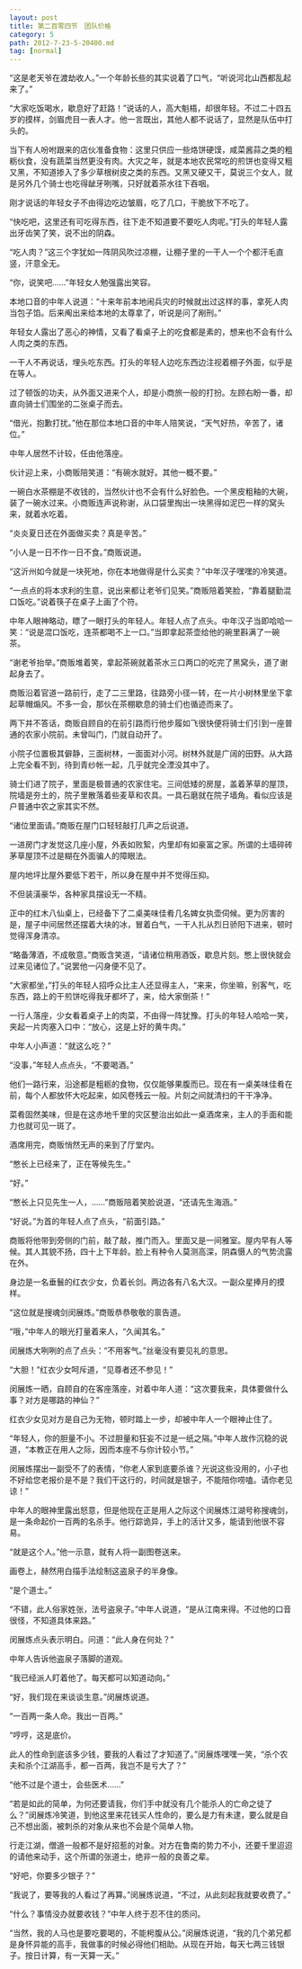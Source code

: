 ```yaml
---
layout: post
title: 第二百零四节　团队价格
category: 5
path: 2012-7-23-5-20400.md
tag: [normal]
---
```


“这是老天爷在渡劫收人。”一个年龄长些的其实说着了口气，“听说河北山西都乱起来了。”

“大家吃饭喝水，歇息好了赶路！”说话的人，高大魁梧，却很年轻。不过二十四五岁的摸样，剑眉虎目一表人才。他一言既出，其他人都不说话了，显然是队伍中打头的。

当下有人吩咐跟来的店伙准备食物：这里只供应一些烙饼硬馍，咸菜酱蒜之类的粗粝伙食，没有蔬菜当然更没有肉。大灾之年，就是本地农民常吃的煎饼也变得又粗又黑，不知道掺入了多少草根树皮之类的东西。又黑又硬又干，莫说三个女人，就是另外几个骑士也吃得龇牙咧嘴，只好就着茶水往下吞咽。

刚才说话的年轻女子不由得边吃边皱眉，吃了几口，干脆放下不吃了。

“快吃吧，这里还有可吃得东西，往下走不知道要不要吃人肉呢。”打头的年轻人露出牙齿笑了笑，说不出的阴森。

“吃人肉？”这三个字犹如一阵阴风吹过凉棚，让棚子里的一干人一个个都汗毛直竖，汗意全无。

“你，说笑吧……”年轻女人勉强露出笑容。

本地口音的中年人说道：“十来年前本地闹兵灾的时候就出过这样的事，拿死人肉当包子馅。后来阄出来给本地的太尊拿了，听说是问了剐刑。”

年轻女人露出了恶心的神情，又看了看桌子上的吃食都是素的，想来也不会有什么人肉之类的东西。

一干人不再说话，埋头吃东西。打头的年轻人边吃东西边注视着棚子外面，似乎是在等人。

过了顿饭的功夫，从外面又进来个人，却是小商旅一般的打扮。左顾右盼一番，却直向骑士们围坐的二张桌子而去。

“借光，抱歉打扰。”他在那位本地口音的中年人陪笑说，“天气好热，辛苦了，诸位。”

中年人居然不计较，任由他落座。

伙计迎上来，小商贩陪笑道：“有碗水就好。其他一概不要。”

一碗白水茶棚是不收钱的，当然伙计也不会有什么好脸色。一个黑皮粗釉的大碗，装了一碗水过来。小商贩连声说称谢，从口袋里掏出一块黑得如泥巴一样的窝头来，就着水吃着。

“炎炎夏日还在外面做买卖？真是辛苦。”

“小人是一日不作一日不食。”商贩说道。

“这沂州如今就是一块死地，你在本地做得是什么买卖？”中年汉子嘿嘿的冷笑道。

“一点点的将本求利的生意，说出来都让老爷们见笑。”商贩陪着笑脸，“靠着腿勤混口饭吃。”说着筷子在桌子上画了个符。

中年人眼神略动，瞟了一眼打头的年轻人。年轻人点了点头。中年汉子当即哈哈一笑：“说是混口饭吃，连茶都喝不上一口。”当即拿起茶壶给他的碗里斟满了一碗茶。

“谢老爷抬举。”商贩堆着笑，拿起茶碗就着茶水三口两口的吃完了黑窝头，道了谢起身去了。

商贩沿着官道一路前行，走了二三里路，往路旁小径一转，在一片小树林里坐下拿起草帽煽风。不多一会，那伙在茶棚歇息的骑士们也循迹而来了。

两下并不答话，商贩自顾自的在前引路而行他步履如飞很快便将骑士们引到一座普通的农家小院前。未曾叫门，门就自动开了。

小院子位置极其僻静，三面树林，一面面对小河。树林外就是广阔的田野。从大路上完全看不到，待到青纱帐一起，几乎就完全湮没其中了。

骑士们进了院子，里面是极普通的农家住宅。三间低矮的房屋，盖着茅草的屋顶，院墙是夯土的，院子里散落着些麦草和农具。一具石磨就在院子墙角。看似应该是户普通中农之家其实不然。

“诸位里面请。”商贩在屋门口轻轻敲打几声之后说道。

一进房门才发觉这几座小屋，外表如败絮，内里却有如豪富之家。所谓的土墙碎砖茅草屋顶不过是糊在外面骗人的障眼法。

屋内地坪比屋外要低下若干，所以身在屋中并不觉得压抑。

不但装潢豪华，各种家具摆设无一不精。

正中的红木八仙桌上，已经备下了二桌美味佳肴几名婢女执壶伺候。更为厉害的是，屋子中间居然还摆着大块的冰，冒着白气，一干人扎从烈日骄阳下进来，顿时觉得浑身清凉。

“略备薄酒，不成敬意。”商贩含笑道，“请诸位稍用酒饭，歇息片刻。憋上很快就会过来见诸位了。”说罢他一闪身便不见了。

“大家都坐，”打头的年轻人招呼众比主人还显得主人，“来来，你坐嘛，别客气，吃东西，路上的干煎饼吃得我牙都坏了，来，给大家倒茶！”

一行人落座，少女看着桌子上的肉菜，不由得一阵犹豫。打头的年轻人哈哈一笑，夹起一片肉塞入口中：“放心，这是上好的黄牛肉。”

中年人小声道：“就这么吃？”

“没事，”年轻人点点头，“不要喝酒。”

他们一路行来，沿途都是粗粝的食物，仅仅能够果腹而已。现在有一桌美味佳肴在前，每个人都放怀大吃起来，如风卷残云一般。片刻之间就清扫的干干净净。

菜肴固然美味，但是在这赤地千里的灾区整治出如此一桌酒席来，主人的手面和能力也就可见一斑了。

酒席用完，商贩悄然无声的来到了厅堂内。

“憋长上已经来了，正在等候先生。”

“好。”

“憋长上只见先生一人，……”商贩陪着笑脸说道，“还请先生海涵。”

“好说。”为首的年轻人点了点头，“前面引路。”

商贩将他带到旁侧的门前，敲了敲，推门而入。里面又是一间雅室。屋内早有人等候。其人其貌不扬，四十上下年龄。脸上有种令人莫测高深，阴森慑人的气势流露在外。

身边是一名垂鬟的红衣少女，负着长剑。两边各有八名大汉。一副众星捧月的摸样。

“这位就是搜魂剑闵展炼。”商贩恭恭敬敬的禀告道。

“哦，”中年人的眼光打量着来人，“久闻其名。”

闵展炼大咧咧的点了点头：“不用客气。”丝毫没有要见礼的意思。

“大胆！”红衣少女呵斥道，“见尊者还不参见！”

闵展炼一晒，自顾自的在客座落座，对着中年人道：“这次要我来，具体要做什么事？对方是哪路的神仙？”

红衣少女见对方是自己为无物，顿时踏上一步，却被中年人一个眼神止住了。

“年轻人，你的胆量不小。不过胆量和狂妄不过是一纸之隔。”中年人故作沉稳的说道，“本教正在用人之际，因而本座不与你计较小节。”

闵展炼摆出一副受不了的表情，“你老人家到底要杀谁？光说这些没用的，小子也不好给您老报价是不是？我们干这行的，时间就是银子，不能陪你唠嗑。请你老见谅！”

中年人的眼神里露出怒意，但是他现在正是用人之际这个闵展炼江湖号称搜魂剑，是一条命起价一百两的名杀手。他行踪诡异，手上的活计又多，能请到他很不容易。

“就是这个人。”他一示意，就有人将一副图卷送来。

画卷上，赫然用白描手法绘制这盗泉子的半身像。

“是个道士。”

“不错，此人俗家姓张，法号盗泉子。”中年人说道，“是从江南来得。不过他的口音很怪，不知道具体来路。”

闵展炼点头表示明白。问道：“此人身在何处？”

中年人告诉他盗泉子落脚的道观。

“我已经派人盯着他了。每天都可以知道动向。”

“好，我们现在来谈谈生意。”闵展炼说道。

“一百两一条人命。我出一百两。”

“哼哼，这是底价。

此人的性命到底该多少钱，要我的人看过了才知道了。”闵展炼嘿嘿一笑，“杀个农夫和杀个江湖高手，都一百两，我岂不是亏大了？”

“他不过是个道士，会些医术……”

“若是如此的简单，为何还要请我，你们手中就没有几个能杀人的亡命之徒了么？”闵展炼冷笑道，到他这里来花钱买人性命的，要么是力有未逮，要么就是自己不想出面，被刺杀的对象从来也不会是个简单人物。

行走江湖，僧道一般都不是好招惹的对象。对方在鲁南的势力不小，还要千里迢迢的请他来动手，这个所谓的张道士，绝非一般的良善之辈。

“好吧，你要多少银子？”

“我说了，要等我的人看过了再算。”闵展炼说道，“不过，从此刻起我就要收费了。”

“什么？事情没办就要收钱？”中年人终于忍不住的质问。

“当然，我的人马也是要吃要喝的，不能枵腹从公。”闵展炼说道，“我的几个弟兄都是身怀异能的高手，我做事的时候必得他们相助。从现在开始，每天七两三钱银子。按日计算，有一天算一天。”